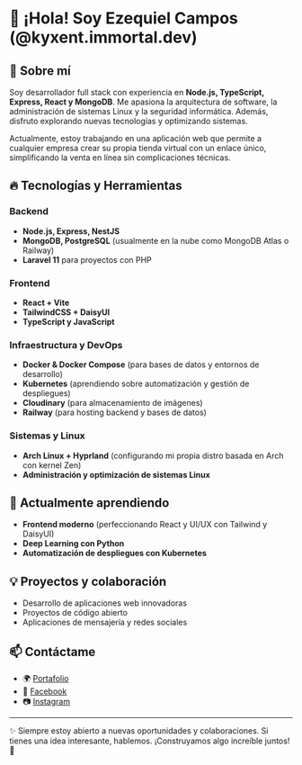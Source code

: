 # 👋 ¡Hola! Soy Ezequiel Campos (@kyxent.immortal.dev)

## 🚀 Sobre mí
Soy desarrollador full stack con experiencia en **Node.js, TypeScript, Express, React y MongoDB**. Me apasiona la arquitectura de software, la administración de sistemas Linux y la seguridad informática. Además, disfruto explorando nuevas tecnologías y optimizando sistemas.

Actualmente, estoy trabajando en una aplicación web que permite a cualquier empresa crear su propia tienda virtual con un enlace único, simplificando la venta en línea sin complicaciones técnicas.

## 🔥 Tecnologías y Herramientas
### Backend
- **Node.js, Express, NestJS**
- **MongoDB, PostgreSQL** (usualmente en la nube como MongoDB Atlas o Railway)
- **Laravel 11** para proyectos con PHP

### Frontend
- **React + Vite**
- **TailwindCSS + DaisyUI**
- **TypeScript y JavaScript**

### Infraestructura y DevOps
- **Docker & Docker Compose** (para bases de datos y entornos de desarrollo)
- **Kubernetes** (aprendiendo sobre automatización y gestión de despliegues)
- **Cloudinary** (para almacenamiento de imágenes)
- **Railway** (para hosting backend y bases de datos)

### Sistemas y Linux
- **Arch Linux + Hyprland** (configurando mi propia distro basada en Arch con kernel Zen)
- **Administración y optimización de sistemas Linux**

## 🌱 Actualmente aprendiendo
- **Frontend moderno** (perfeccionando React y UI/UX con Tailwind y DaisyUI)
- **Deep Learning con Python**
- **Automatización de despliegues con Kubernetes**

## 💡 Proyectos y colaboración
- Desarrollo de aplicaciones web innovadoras
- Proyectos de código abierto
- Aplicaciones de mensajería y redes sociales

## 📫 Contáctame
- 🌍 [Portafolio](https://portafolio-ezequiel-campos.netlify.app/)
- 📘 [Facebook](https://web.facebook.com/EzequielZCc/)
- 📷 [Instagram](https://www.instagram.com/alacrysoft/)

---
✨ Siempre estoy abierto a nuevas oportunidades y colaboraciones. Si tienes una idea interesante, hablemos. ¡Construyamos algo increíble juntos! 🚀

